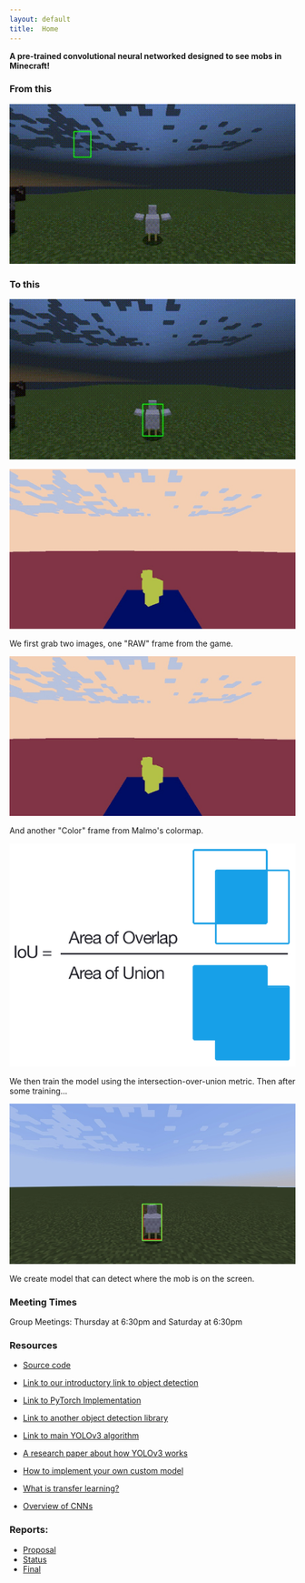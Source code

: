 ```yaml
---
layout: default
title:  Home
---
```


**A pre-trained convolutional neural networked designed to see mobs in Minecraft!**

### From this

![Alt Text](img/chicken-model.gif)

### To this

![Alt Text](img/chicken-model-improved.gif)



![Colormap Chicken](img/image3.png "Diagram for Proposal")

We first grab two images, one "RAW" frame from the game.

![Colormap Chicken](img/image3.png "Diagram for Proposal")

And another "Color" frame from Malmo's colormap.

![IOU Box](img/image1.png "Diagram for Proposal")

We then train the model using the intersection-over-union metric.
Then after some training...

![Final Bounding Box](img/image6.png "Diagram for Proposal")

We create model that can detect where the mob is on the screen.


### Meeting Times

Group Meetings: Thursday at 6:30pm and Saturday at 6:30pm


### Resources

* [Source code](https://github.com/KimJee/Phoenix)

* [Link to our introductory link to object detection](https://stackabuse.com/object-detection-with-imageai-in-python/)

* [Link to PyTorch Implementation](https://github.com/eriklindernoren/PyTorch-YOLOv3)

* [Link to another object detection library](https://github.com/OlafenwaMoses/ImageAI)

* [Link to main YOLOv3 algorithm](https://github.com/ultralytics/yolov3)

* [A research paper about  how YOLOv3 works](https://pjreddie.com/media/files/papers/YOLOv3.pdf) 

* [How to implement your own custom model](https://imageai.readthedocs.io/en/latest/customdetection/)

* [What is transfer learning?](https://appsilon.com/transfer-learning-introduction/)

* [Overview of CNNs](https://towardsdatascience.com/a-comprehensive-guide-to-convolutional-neural-networks-the-eli5-way-3bd2b1164a53?gi=2a61e97f5a9d)


### Reports:

* [Proposal](proposal.html)
* [Status](status.html)
* [Final](final.html)

